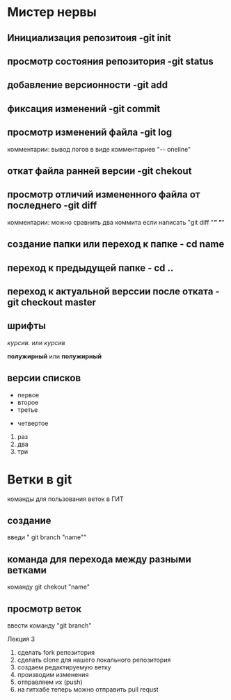 # Мистер нервы

## Инициализация репозитоия  -git init 
## просмотр состояния репозитория -git status
## добавление версионности -git add
## фиксация изменений -git commit
## просмотр изменений файла -git log
комментарии:
 вывод логов в виде комментариев "-- oneline"
## откат файла ранней версии -git chekout
## просмотр отличий измененного файла от последнего -git diff
комментарии:
можно сравнить два коммита если написать "git diff "***" "***"
## создание папки или переход к папке - cd name
## переход к предыдущей папке - cd ..
## переход к актуальной верссии после отката - git checkout master


## шрифты

*курсив.* или _курсив_

**полужирный** или __полужирный__

## версии списков

 * первое
 * второе
 * третье
+ четвертое

 1. раз
 2. два
 3. три
 

 # Ветки в git
 команды для пользования веток в ГИТ
 ## создание
введи " git branch "name""

 ## команда для перехода между разными ветками

команду git chekout "name"

## просмотр веток 
 ввести команду "git branch"

 Лекция 3

 1. сделать fork репозитория
2. сделать clone для нашего локального репозитория
3. создаем редактируемую ветку
4. производим изменения
5. отправляем их (push)
6. на гитхабе теперь можно отправить pull requst


